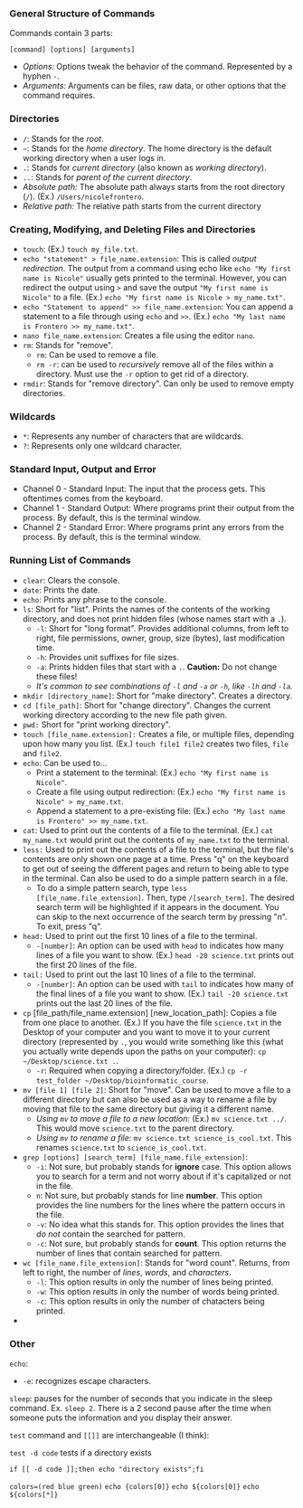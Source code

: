 ### General Structure of Commands

Commands contain 3 parts: 
```
[command] [options] [arguments]
```
* *Options:* Options tweak the behavior of the command.  Represented by a hyphen `-`.
* *Arguments:* Arguments can be files, raw data, or other options that the command requires.

### Directories
* `/`: Stands for the *root*.
* `~`: Stands for the *home directory*.  The home directory is the default working directory when a user logs in.
* `.`: Stands for *current directory* (also known as *working directory*). 
* `..`: Stands for *parent of the current directory*.
* *Absolute path:* The absolute path always starts from the root directory (`/`).  (Ex.) `/Users/nicolefrontero`.
* *Relative path:* The relative path starts from the current directory

### Creating, Modifying, and Deleting Files and Directories
* `touch`: (Ex.) `touch my_file.txt`.
* `echo "statement" > file_name.extension`: This is called *output redirection*.  The output from a command using echo like `echo "My first name is Nicole"` usually gets printed to the terminal.  However, you can redirect the output using `>` and save the output `"My first name is Nicole"` to a file.  (Ex.) `echo "My first name is Nicole > my_name.txt"`.
* `echo "Statement to append" >> file_name.extension`: You can append a statement to a file through using `echo` and `>>`.  (Ex.) `echo "My last name is Frontero >> my_name.txt"`.
* `nano file_name.extension`: Creates a file using the editor `nano`.
* `rm`: Stands for "remove".
  - `rm`: Can be used to remove a file.
  - `rm -r`: can be used to *recursively* remove all of the files within a directory.  Must use the `-r` option to get rid of a directory.
* `rmdir`: Stands for "remove directory".  Can only be used to remove empty directories.

### Wildcards
* `*`: Represents any number of characters that are wildcards.
* `?`: Represents only one wildcard character.

### Standard Input, Output and Error
* Channel 0 - Standard Input: The input that the process gets. This oftentimes comes from the keyboard.
* Channel 1 - Standard Output: Where programs print their output from the process.  By default, this is the terminal window.
* Channel 2 - Standard Error: Where programs print any errors from the process.  By default, this is the terminal window. 

### Running List of Commands
* `clear`:  Clears the console.
* `date`:  Prints the date.
* `echo`:  Prints any phrase to the console.
* `ls`:  Short for "list".  Prints the names of the contents of the working directory, and does not print hidden files (whose names start with a `.`).  
  - `-l`:  Short for "long format".  Provides additional columns, from left to right, file permissions, owner, group, size (bytes), last modification time.
  - `-h`: Provides unit suffixes for file sizes.
  - `-a`: Prints hidden files that start with a `.`.  **Caution:** Do not change these files!
  - *It's common to see combinations of `-l` and `-a` or `-h`, like `-lh` and `-la`.*
* `mkdir [directory_name]`: Short for "make directory".  Creates a directory.  
* `cd [file_path]`: Short for "change directory".  Changes the current working directory according to the new file path given.
* `pwd:` Short for "print working directory".
* `touch [file_name.extension]:` Creates a file, or multiple files, depending upon how many you list.  (Ex.) `touch file1 file2` creates two files, `file` and `file2`.
* `echo`: Can be used to...
  - Print a statement to the terminal: (Ex.) `echo "My first name is Nicole"`.
  - Create a file using output redirection: (Ex.) `echo "My first name is Nicole" > my_name.txt`.
  - Append a statement to a pre-existing file: (Ex.) `echo "My last name is Frontero" >> my_name.txt`.
* `cat`: Used to print out the contents of a file to the terminal.  (Ex.) `cat my_name.txt` would print out the contents of `my_name.txt` to the terminal.
* `less:` Used to print out the contents of a file to the terminal, but the file's contents are only shown one page at a time.  Press "q" on the keyboard to get out of seeing the different pages and return to being able to type in the terminal.  Can also be used to do a simple pattern search in a file.  
  - To do a simple pattern search, type `less [file_name.file_extension]`.  Then, type `/[search_term]`.  The desired search term will be highlighted if it appears in the document.  You can skip to the next occurrence of the search term by pressing "n".  To exit, press "q".
* `head:` Used to print out the first 10 lines of a file to the terminal.
  - `-[number]`: An option can be used with `head` to indicates how many lines of a file you want to show.  (Ex.) `head -20 science.txt` prints out the first 20 lines of the file.  
* `tail:` Used to print out the last 10 lines of a file to the terminal.
  - `-[number]`: An option can be used with `tail` to indicates how many of the final lines of a file you want to show.  (Ex.) `tail -20 science.txt` prints out the last 20 lines of the file. 
* `cp` [file_path/file_name.extension] [new_location_path]: Copies a file from one place to another.  (Ex.) If you have the file `science.txt` in the Desktop of your computer and you want to move it to your current directory (represented by `.`, you would write something like this (what you actually write depends upon the paths on your computer): `cp ~/Desktop/science.txt .`.
  - `-r`: Required when copying a directory/folder. (Ex.) `cp -r test_folder ~/Desktop/bioinformatic_course`.
* `mv [file 1] [file 2]`: Short for "move".  Can be used to move a file to a different directory but can also be used as a way to rename a file by moving that file to the same directory but giving it a different name.
  - *Using `mv` to move a file to a new location:* (Ex.) `mv science.txt ../`.  This would move `science.txt` to the parent directory.
  - *Using `mv` to rename a file:* `mv science.txt science_is_cool.txt`.  This renames `science.txt` to `science_is_cool.txt`.
* `grep [options] [search_term] [file_name.file_extension]`:
  - `-i`: Not sure, but probably stands for **ignore** case.  This option allows you to search for a term and not worry about if it's capitalized or not in the file.
  - `n`: Not sure, but probably stands for line **number**.  This option provides the line numbers for the lines where the pattern occurs in the file.
  - `-v`: No idea what this stands for.  This option provides the lines that *do not* contain the searched for pattern.  
  - `-c`: Not sure, but probably stands for **count**.  This option returns the number of lines that contain searched for pattern. 
* `wc [file_name.file_extension]`: Stands for "word count". Returns, from left to right, the number of *lines*, *words*, and *characters*.
  - `-l`: This option results in only the number of lines being printed.
  - `-w`: This option results in only the number of words being printed.
  - `-c`: This option results in only the number of chatacters being printed.
* 

### Other

`echo`: 

* `-e`: recognizes escape characters.  

`sleep`: pauses for the number of seconds that you indicate in the sleep command.  Ex. `sleep 2`.  There is a 2 second pause after the time when someone puts the information and you display their answer.

`test` command and `[[]]` are interchangeable (I think):

`test -d code` tests if a directory exists

`if [[ -d code ]];then echo "directory exists";fi`

`colors=(red blue green)`
`echo {colors[0]}`
`echo ${colors[0]}`
`echo ${colors[*]}`
